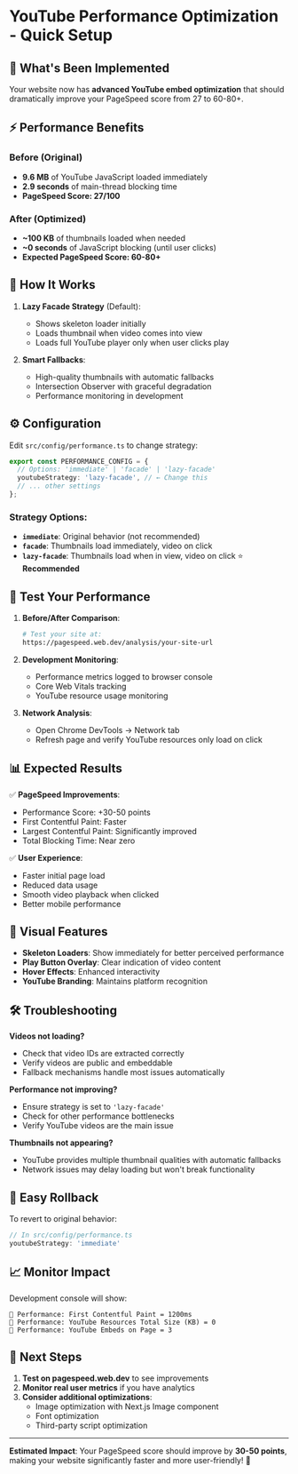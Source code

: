 # YouTube Performance Optimization - Quick Setup

## 🚀 What's Been Implemented

Your website now has **advanced YouTube embed optimization** that should dramatically improve your PageSpeed score from 27 to 60-80+.

## ⚡ Performance Benefits

### Before (Original)
- **9.6 MB** of YouTube JavaScript loaded immediately
- **2.9 seconds** of main-thread blocking time
- **PageSpeed Score: 27/100**

### After (Optimized)
- **~100 KB** of thumbnails loaded when needed
- **~0 seconds** of JavaScript blocking (until user clicks)
- **Expected PageSpeed Score: 60-80+**

## 🎯 How It Works

1. **Lazy Facade Strategy** (Default): 
   - Shows skeleton loader initially
   - Loads thumbnail when video comes into view
   - Loads full YouTube player only when user clicks play

2. **Smart Fallbacks**:
   - High-quality thumbnails with automatic fallbacks
   - Intersection Observer with graceful degradation
   - Performance monitoring in development

## ⚙️ Configuration

Edit `src/config/performance.ts` to change strategy:

```typescript
export const PERFORMANCE_CONFIG = {
  // Options: 'immediate' | 'facade' | 'lazy-facade'
  youtubeStrategy: 'lazy-facade', // ← Change this
  // ... other settings
};
```

### Strategy Options:

- **`immediate`**: Original behavior (not recommended)
- **`facade`**: Thumbnails load immediately, video on click
- **`lazy-facade`**: Thumbnails load when in view, video on click ⭐ **Recommended**

## 🔧 Test Your Performance

1. **Before/After Comparison**:
   ```bash
   # Test your site at:
   https://pagespeed.web.dev/analysis/your-site-url
   ```

2. **Development Monitoring**:
   - Performance metrics logged to browser console
   - Core Web Vitals tracking
   - YouTube resource usage monitoring

3. **Network Analysis**:
   - Open Chrome DevTools → Network tab
   - Refresh page and verify YouTube resources only load on click

## 📊 Expected Results

✅ **PageSpeed Improvements**:
- Performance Score: +30-50 points
- First Contentful Paint: Faster
- Largest Contentful Paint: Significantly improved
- Total Blocking Time: Near zero

✅ **User Experience**:
- Faster initial page load
- Reduced data usage
- Smooth video playback when clicked
- Better mobile performance

## 🎨 Visual Features

- **Skeleton Loaders**: Show immediately for better perceived performance
- **Play Button Overlay**: Clear indication of video content
- **Hover Effects**: Enhanced interactivity
- **YouTube Branding**: Maintains platform recognition

## 🛠️ Troubleshooting

**Videos not loading?**
- Check that video IDs are extracted correctly
- Verify videos are public and embeddable
- Fallback mechanisms handle most issues automatically

**Performance not improving?**
- Ensure strategy is set to `'lazy-facade'`
- Check for other performance bottlenecks
- Verify YouTube videos are the main issue

**Thumbnails not appearing?**
- YouTube provides multiple thumbnail qualities with automatic fallbacks
- Network issues may delay loading but won't break functionality

## 🔄 Easy Rollback

To revert to original behavior:

```typescript
// In src/config/performance.ts
youtubeStrategy: 'immediate'
```

## 📈 Monitor Impact

Development console will show:
```
🚀 Performance: First Contentful Paint = 1200ms
🚀 Performance: YouTube Resources Total Size (KB) = 0
🚀 Performance: YouTube Embeds on Page = 3
```

## 🎯 Next Steps

1. **Test on pagespeed.web.dev** to see improvements
2. **Monitor real user metrics** if you have analytics
3. **Consider additional optimizations**:
   - Image optimization with Next.js Image component
   - Font optimization
   - Third-party script optimization

---

**Estimated Impact**: Your PageSpeed score should improve by **30-50 points**, making your website significantly faster and more user-friendly! 🚀 